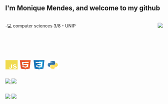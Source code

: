 
##  I'm Monique Mendes, and welcome to my github 
 <div style="display: inline_block"><br> 
   <img height="200em" src="https://64.media.tumblr.com/c70f12db419a8d1e239349f23c614e1f/103f38a87ae4dd43-72/s540x810/05821945f333e10df767a1f286d9bb1ea4fca747.gifv" align="right" style="max-width: 100%; display: inline-block;" >
   -💻 computer sciences 3/8 - UNIP

<br><br><br><br>

  <img align="center" alt="Js" height="30" width="40" src="https://raw.githubusercontent.com/devicons/devicon/master/icons/javascript/javascript-plain.svg">
  <img align="center" alt="HTML" height="30" width="40" src="https://raw.githubusercontent.com/devicons/devicon/master/icons/html5/html5-original.svg">
  <img align="center" alt="CSS" height="30" width="40" src="https://raw.githubusercontent.com/devicons/devicon/master/icons/css3/css3-original.svg">
  <img align="center" alt="Python" height="30" width="40" src="https://raw.githubusercontent.com/devicons/devicon/master/icons/python/python-original.svg">

</div>
  
  ##
  
 <!-- <div style="display: inline_block">
  <img height="250em" src="https://64.media.tumblr.com/c70f12db419a8d1e239349f23c614e1f/103f38a87ae4dd43-72/s540x810/05821945f333e10df767a1f286d9bb1ea4fca747.gifv">
</div>


<div>
    <figure class="gif">
            <img  align="center" src="https://64.media.tumblr.com/26ffd801046230c0609fbd641592cef7/tumblr_oldqzpWo2F1ulthnlo1_540.gif">
            <img  src="https://64.media.tumblr.com/c70f12db419a8d1e239349f23c614e1f/103f38a87ae4dd43-72/s540x810/05821945f333e10df767a1f286d9bb1ea4fca747.gifv">
      </figure>    
</div>-->




<div  align="center" style="max-width: 100%; display: inline-block;">
  <a href="https://github.com/moniquedmendes">
  <img height="180em" src="https://github-readme-stats.vercel.app/api?username=moniquedmendes&show_icons=true&theme=dark&include_all_commits=true&count_private=true"/>
  <img height="180em" src="https://github-readme-stats.vercel.app/api/top-langs/?username=moniquedmendes&layout=compact&langs_count=16&theme=dark"/>
</div>

 ## 
 
<div> 
  <a href = "mailto:moniquedmendes@gmail.com"><img src="https://img.shields.io/badge/-Gmail-%23333?style=for-the-badge&logo=gmail&logoColor=white" target="_blank"></a>
  <a href="https://www.linkedin.com/in/monique-domingues-mendes/" target="_blank"><img src="https://img.shields.io/badge/-LinkedIn-%230077B5?style=for-the-badge&logo=linkedin&logoColor=white" target="_blank"></a> 
  
</div>

<!--
**moniquedmendes/moniquedmendes** is a ✨ _special_ ✨ repository because its `README.md` (this file) appears on your GitHub profile.

Here are some ideas to get you started:

- 🔭 I’m currently working on ...
- 🌱 I’m currently learning ...
- 👯 I’m looking to collaborate on ...
- 🤔 I’m looking for help with ...
- 💬 Ask me about ...
- 📫 How to reach me: ...
- 😄 Pronouns: ...
- ⚡ Fun fact: ...
-->
